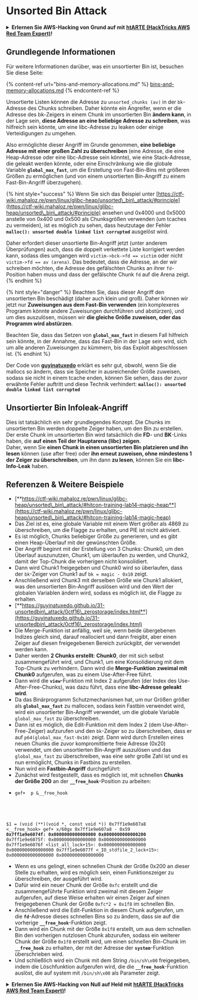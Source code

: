 # Unsorted Bin Attack

<details>

<summary><strong>Erlernen Sie AWS-Hacking von Grund auf mit</strong> <a href="https://training.hacktricks.xyz/courses/arte"><strong>htARTE (HackTricks AWS Red Team Expert)</strong></a><strong>!</strong></summary>

Andere Möglichkeiten, HackTricks zu unterstützen:

* Wenn Sie Ihr **Unternehmen in HackTricks beworben sehen möchten** oder **HackTricks in PDF herunterladen** möchten, überprüfen Sie die [**ABONNEMENTPLÄNE**](https://github.com/sponsors/carlospolop)!
* Holen Sie sich das [**offizielle PEASS & HackTricks-Merchandise**](https://peass.creator-spring.com)
* Entdecken Sie [**The PEASS Family**](https://opensea.io/collection/the-peass-family), unsere Sammlung exklusiver [**NFTs**](https://opensea.io/collection/the-peass-family)
* **Treten Sie der** 💬 [**Discord-Gruppe**](https://discord.gg/hRep4RUj7f) oder der [**Telegram-Gruppe**](https://t.me/peass) bei oder **folgen** Sie uns auf **Twitter** 🐦 [**@hacktricks\_live**](https://twitter.com/hacktricks\_live)**.**
* **Teilen Sie Ihre Hacking-Tricks, indem Sie PRs an die** [**HackTricks**](https://github.com/carlospolop/hacktricks) und [**HackTricks Cloud**](https://github.com/carlospolop/hacktricks-cloud) GitHub-Repositories einreichen.

</details>

## Grundlegende Informationen

Für weitere Informationen darüber, was ein unsortierter Bin ist, besuchen Sie diese Seite:

{% content-ref url="bins-and-memory-allocations.md" %}
[bins-and-memory-allocations.md](bins-and-memory-allocations.md)
{% endcontent-ref %}

Unsortierte Listen können die Adresse zu `unsorted_chunks (av)` in der `bk`-Adresse des Chunks schreiben. Daher könnte ein Angreifer, wenn er die Adresse des bk-Zeigers in einem Chunk im unsortierten Bin **ändern kann**, in der Lage sein, **diese Adresse an eine beliebige Adresse zu schreiben**, was hilfreich sein könnte, um eine libc-Adresse zu leaken oder einige Verteidigungen zu umgehen.

Also ermöglichte dieser Angriff im Grunde genommen, **eine beliebige Adresse mit einer großen Zahl zu überschreiben** (eine Adresse, die eine Heap-Adresse oder eine libc-Adresse sein könnte), wie eine Stack-Adresse, die geleakt werden könnte, oder eine Einschränkung wie die globale Variable **`global_max_fast`**, um die Erstellung von Fast-Bin-Bins mit größeren Größen zu ermöglichen (und von einem unsortierten Bin-Angriff zu einem Fast-Bin-Angriff überzugehen).

{% hint style="success" %}
Wenn Sie sich das Beispiel unter [https://ctf-wiki.mahaloz.re/pwn/linux/glibc-heap/unsorted\_bin\_attack/#principle](https://ctf-wiki.mahaloz.re/pwn/linux/glibc-heap/unsorted\_bin\_attack/#principle) ansehen und 0x4000 und 0x5000 anstelle von 0x400 und 0x500 als Chunksgrößen verwenden (um tcaches zu vermeiden), ist es möglich zu sehen, dass heutzutage der Fehler **`malloc(): unsorted double linked list corrupted`** ausgelöst wird.

Daher erfordert dieser unsortierte Bin-Angriff jetzt (unter anderem Überprüfungen) auch, dass die doppelt verkettete Liste korrigiert werden kann, sodass dies umgangen wird `victim->bck->fd == victim` oder nicht `victim->fd == av (arena)`. Das bedeutet, dass die Adresse, an der wir schreiben möchten, die Adresse des gefälschten Chunks an ihrer `fd`-Position haben muss und dass der gefälschte Chunk `fd` auf die Arena zeigt.
{% endhint %}

{% hint style="danger" %}
Beachten Sie, dass dieser Angriff den unsortierten Bin beschädigt (daher auch klein und groß). Daher können wir jetzt nur **Zuweisungen aus dem Fast-Bin verwenden** (ein komplexeres Programm könnte andere Zuweisungen durchführen und abstürzen), und um dies auszulösen, müssen wir **die gleiche Größe zuweisen, oder das Programm wird abstürzen**.

Beachten Sie, dass das Setzen von **`global_max_fast`** in diesem Fall hilfreich sein könnte, in der Annahme, dass das Fast-Bin in der Lage sein wird, sich um alle anderen Zuweisungen zu kümmern, bis das Exploit abgeschlossen ist.
{% endhint %}

Der Code von [**guyinatuxedo**](https://guyinatuxedo.github.io/31-unsortedbin\_attack/unsorted\_explanation/index.html) erklärt es sehr gut, obwohl, wenn Sie die mallocs so ändern, dass sie Speicher in ausreichender Größe zuweisen, sodass sie nicht in einem tcache enden, können Sie sehen, dass der zuvor erwähnte Fehler auftritt und diese Technik verhindert: **`malloc(): unsorted double linked list corrupted`**

## Unsortierter Bin Infoleak-Angriff

Dies ist tatsächlich ein sehr grundlegendes Konzept. Die Chunks im unsortierten Bin werden doppelte Zeiger haben, um den Bin zu erstellen. Der erste Chunk im unsortierten Bin wird tatsächlich die **FD**- und **BK**-Links haben, die **auf einen Teil der Hauptarena (libc) zeigen**.\
Daher, wenn Sie **einen Chunk in einen unsortierten Bin platzieren und ihn lesen** können (use after free) oder **ihn erneut zuweisen, ohne mindestens 1 der Zeiger zu überschreiben**, um ihn dann **zu lesen**, können Sie ein **libc-Info-Leak** haben.

## Referenzen & Weitere Beispiele

* [**https://ctf-wiki.mahaloz.re/pwn/linux/glibc-heap/unsorted\_bin\_attack/#hitcon-training-lab14-magic-heap**](https://ctf-wiki.mahaloz.re/pwn/linux/glibc-heap/unsorted\_bin\_attack/#hitcon-training-lab14-magic-heap)
* Das Ziel ist es, eine globale Variable mit einem Wert größer als 4869 zu überschreiben, um die Flagge zu erhalten, und PIE ist nicht aktiviert.
* Es ist möglich, Chunks beliebiger Größe zu generieren, und es gibt einen Heap-Überlauf mit der gewünschten Größe.
* Der Angriff beginnt mit der Erstellung von 3 Chunks: Chunk0, um den Überlauf auszunutzen, Chunk1, um überlaufen zu werden, und Chunk2, damit der Top-Chunk die vorherigen nicht konsolidiert.
* Dann wird Chunk1 freigegeben und Chunk0 wird so überlaufen, dass der `bk`-Zeiger von Chunk1 auf `bk = magic - 0x10` zeigt.
* Anschließend wird Chunk3 mit derselben Größe wie Chunk1 allokiert, was den unsortierten Bin-Angriff auslösen wird und den Wert der globalen Variablen ändern wird, sodass es möglich ist, die Flagge zu erhalten.
* [**https://guyinatuxedo.github.io/31-unsortedbin\_attack/0ctf16\_zerostorage/index.html**](https://guyinatuxedo.github.io/31-unsortedbin\_attack/0ctf16\_zerostorage/index.html)
* Die Merge-Funktion ist anfällig, weil sie, wenn beide übergebenen Indizes gleich sind, darauf reallociert und dann freigibt, aber einen Zeiger auf diesen freigegebenen Bereich zurückgibt, der verwendet werden kann.
* Daher werden **2 Chunks erstellt**: **Chunk0**, der mit sich selbst zusammengeführt wird, und Chunk1, um eine Konsolidierung mit dem Top-Chunk zu verhindern. Dann wird die **Merge-Funktion zweimal mit Chunk0** aufgerufen, was zu einem Use-After-Free führt.
* Dann wird die **`view`**-Funktion mit Index 2 aufgerufen (der Index des Use-After-Free-Chunks), was dazu führt, dass eine **libc-Adresse geleakt wird**.
* Da das Binärprogramm Schutzmechanismen hat, um nur Größen größer als **`global_max_fast`** zu mallocen, sodass kein Fastbin verwendet wird, wird ein unsortierter Bin-Angriff verwendet, um die globale Variable `global_max_fast` zu überschreiben.
* Dann ist es möglich, die Edit-Funktion mit dem Index 2 (dem Use-After-Free-Zeiger) aufzurufen und den `bk`-Zeiger so zu überschreiben, dass er auf `p64(global_max_fast-0x10)` zeigt. Dann wird durch Erstellen eines neuen Chunks die zuvor kompromittierte freie Adresse (0x20) verwendet, um den unsortierten Bin-Angriff auszulösen und das `global_max_fast` zu überschreiben, was eine sehr große Zahl ist und es nun ermöglicht, Chunks in Fastbins zu erstellen.
* Nun wird ein **Fastbin-Angriff** durchgeführt:
* Zunächst wird festgestellt, dass es möglich ist, mit schnellen **Chunks der Größe 200** an der **`__free_hook`**-Position zu arbeiten:
* <pre class="language-c"><code class="lang-c">gef➤  p &#x26;__free_hook
$1 = (void (**)(void *, const void *)) 0x7ff1e9e607a8 &#x3C;__free_hook>
gef➤  x/60gx 0x7ff1e9e607a8 - 0x59
<strong>0x7ff1e9e6074f: 0x0000000000000000      0x0000000000000200
</strong>0x7ff1e9e6075f: 0x0000000000000000      0x0000000000000000
0x7ff1e9e6076f &#x3C;list_all_lock+15>:      0x0000000000000000      0x0000000000000000
0x7ff1e9e6077f &#x3C;_IO_stdfile_2_lock+15>: 0x0000000000000000      0x0000000000000000
</code></pre>
* Wenn es uns gelingt, einen schnellen Chunk der Größe 0x200 an dieser Stelle zu erhalten, wird es möglich sein, einen Funktionszeiger zu überschreiben, der ausgeführt wird.
* Dafür wird ein neuer Chunk der Größe `0xfc` erstellt und die zusammengeführte Funktion wird zweimal mit diesem Zeiger aufgerufen, auf diese Weise erhalten wir einen Zeiger auf einen freigegebenen Chunk der Größe `0xfc*2 = 0x1f8` im schnellen Bin.
* Anschließend wird die Edit-Funktion in diesem Chunk aufgerufen, um die **`fd`**-Adresse dieses schnellen Bins so zu ändern, dass sie auf die vorherige **`__free_hook`**-Funktion zeigt.
* Dann wird ein Chunk mit der Größe `0x1f8` erstellt, um aus dem schnellen Bin den vorherigen nutzlosen Chunk abzurufen, sodass ein weiterer Chunk der Größe `0x1f8` erstellt wird, um einen schnellen Bin-Chunk im **`__free_hook`** zu erhalten, der mit der Adresse der **`system`**-Funktion überschrieben wird.
* Und schließlich wird ein Chunk mit dem String `/bin/sh\x00` freigegeben, indem die Löschfunktion aufgerufen wird, die die **`__free_hook`**-Funktion auslöst, die auf system mit `/bin/sh\x00` als Parameter zeigt.

<details>

<summary><strong>Erlernen Sie AWS-Hacking von Null auf Held mit</strong> <a href="https://training.hacktricks.xyz/courses/arte"><strong>htARTE (HackTricks AWS Red Team Expert)</strong></a><strong>!</strong></summary>

Andere Möglichkeiten, HackTricks zu unterstützen:

* Wenn Sie Ihr **Unternehmen in HackTricks beworben sehen möchten** oder **HackTricks in PDF herunterladen möchten**, überprüfen Sie die [**ABONNEMENTPLÄNE**](https://github.com/sponsors/carlospolop)!
* Holen Sie sich das [**offizielle PEASS & HackTricks-Merch**](https://peass.creator-spring.com)
* Entdecken Sie [**The PEASS Family**](https://opensea.io/collection/the-peass-family), unsere Sammlung exklusiver [**NFTs**](https://opensea.io/collection/the-peass-family)
* **Treten Sie der** 💬 [**Discord-Gruppe**](https://discord.gg/hRep4RUj7f) oder der [**Telegram-Gruppe**](https://t.me/peass) bei oder **folgen** Sie uns auf **Twitter** 🐦 [**@hacktricks\_live**](https://twitter.com/hacktricks\_live)**.**
* **Teilen Sie Ihre Hacking-Tricks, indem Sie PRs an die** [**HackTricks**](https://github.com/carlospolop/hacktricks) und [**HackTricks Cloud**](https://github.com/carlospolop/hacktricks-cloud) GitHub-Repositories einreichen.

</details>
